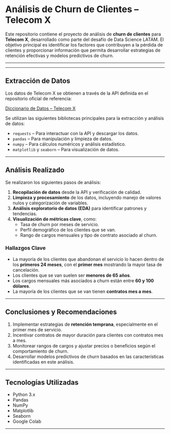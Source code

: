 # Análisis de Churn de Clientes – Telecom X

Este repositorio contiene el proyecto de análisis de **churn de clientes** para **Telecom X**, desarrollado como parte del desafío de Data Science LATAM. El objetivo principal es identificar los factores que contribuyen a la pérdida de clientes y proporcionar información que permita desarrollar estrategias de retención efectivas y modelos predictivos de churn.

---

---

## Extracción de Datos

Los datos de Telecom X se obtienen a través de la API definida en el repositorio oficial de referencia:

[Diccionario de Datos – Telecom X](https://github.com/ingridcristh/challenge2-data-science-LATAM/blob/main/TelecomX_diccionario.md)

Se utilizan las siguientes bibliotecas principales para la extracción y análisis de datos:

- `requests` – Para interactuar con la API y descargar los datos.  
- `pandas` – Para manipulación y limpieza de datos.  
- `numpy` – Para cálculos numéricos y análisis estadístico.  
- `matplotlib` y `seaborn` – Para visualización de datos.  

---

## Análisis Realizado

Se realizaron los siguientes pasos de análisis:

1. **Recopilación de datos** desde la API y verificación de calidad.  
2. **Limpieza y procesamiento** de los datos, incluyendo manejo de valores nulos y categorización de variables.  
3. **Análisis exploratorio de datos (EDA)** para identificar patrones y tendencias.  
4. **Visualización de métricas clave**, como:
   - Tasa de churn por meses de servicio.  
   - Perfil demográfico de los clientes que se van.  
   - Rango de cargos mensuales y tipo de contrato asociado al churn.  

### Hallazgos Clave

- La mayoría de los clientes que abandonan el servicio lo hacen dentro de los **primeros 24 meses**, con el **primer mes** mostrando la mayor tasa de cancelación.  
- Los clientes que se van suelen ser **menores de 65 años**.  
- Los cargos mensuales más asociados a churn están entre **60 y 100 dólares**.  
- La mayoría de los clientes que se van tienen **contratos mes a mes**.  

---

## Conclusiones y Recomendaciones

1. Implementar estrategias de **retención temprana**, especialmente en el primer mes de servicio.  
2. Incentivar contratos de mayor duración para clientes con contratos mes a mes.  
3. Monitorear rangos de cargos y ajustar precios o beneficios según el comportamiento de churn.  
4. Desarrollar modelos predictivos de churn basados en las características identificadas en este análisis.  

---

## Tecnologías Utilizadas

- Python 3.x  
- Pandas  
- NumPy  
- Matplotlib  
- Seaborn  
- Google Colab 

---
